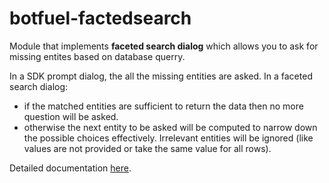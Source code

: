 # botfuel-factedsearch

Module that implements **faceted search dialog** which allows you to ask for missing entites based on database querry. 

In a SDK prompt dialog, the all the missing entities are asked. In a faceted search dialog:
- if the matched entities are sufficient to return the data then no more question will be asked.
- otherwise the next entity to be asked will be computed to narrow down the possible choices effectively. Irrelevant entities will be ignored (like values are not provided or take the same value for all rows).

Detailed documentation [here](https://botfuel-docs-staging-pr-38.herokuapp.com/dialog/reference/dialogs/search-dialog/).
